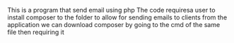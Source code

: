 This is a program that send email using php
The code requiresa user to install composer to the folder to allow for sending emails to clients from the application
we can download composer by going to the cmd of the same file then requiring it
